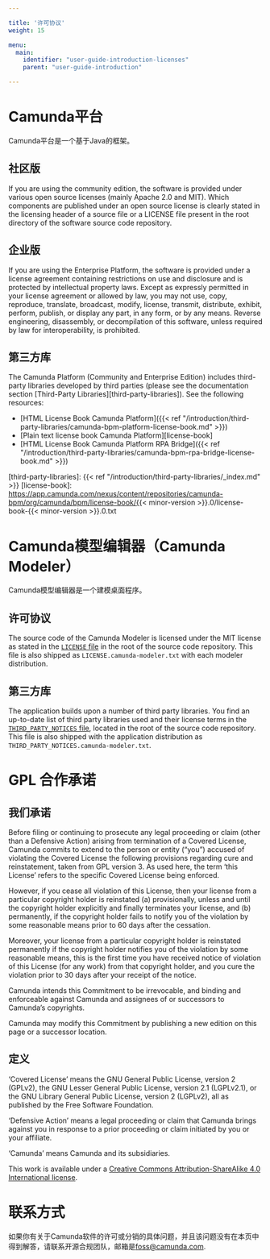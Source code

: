 ```yaml
---

title: '许可协议'
weight: 15

menu:
  main:
    identifier: "user-guide-introduction-licenses"
    parent: "user-guide-introduction"

---
```



# Camunda平台

Camunda平台是一个基于Java的框架。

## 社区版

If you are using the community edition, the software is provided under various open source licenses (mainly Apache 2.0 and MIT). Which components are published under an open source license is clearly stated in the licensing header of a source file or a LICENSE file present in the root directory of the software source code repository.

## 企业版

If you are using the Enterprise Platform, the software is provided under a license agreement containing restrictions on use and disclosure and is protected by intellectual property laws. Except as expressly permitted in your license agreement or allowed by law, you may not use, copy, reproduce, translate, broadcast, modify, license, transmit, distribute, exhibit, perform, publish, or display any part, in any form, or by any means. Reverse engineering, disassembly, or decompilation of this software, unless required by law for interoperability, is prohibited.

## 第三方库

The Camunda Platform (Community and Enterprise Edition) includes third-party libraries developed by third parties (please see the documentation section [Third-Party Libraries][third-party-libraries]). See the following resources:

* [HTML License Book Camunda Platform]({{< ref "/introduction/third-party-libraries/camunda-bpm-platform-license-book.md" >}})
* [Plain text license book Camunda Platform][license-book]
* [HTML License Book Camunda Platform RPA Bridge]({{< ref "/introduction/third-party-libraries/camunda-bpm-rpa-bridge-license-book.md" >}})

[third-party-libraries]: {{< ref "/introduction/third-party-libraries/_index.md" >}}
[license-book]: https://app.camunda.com/nexus/content/repositories/camunda-bpm/org/camunda/bpm/license-book/{{< minor-version >}}.0/license-book-{{< minor-version >}}.0.txt


# Camunda模型编辑器（Camunda Modeler）

Camunda模型编辑器是一个建模桌面程序。

## 许可协议 

The source code of the Camunda Modeler is licensed under the MIT license as stated in the [`LICENSE` file](https://github.com/camunda/camunda-modeler/blob/master/LICENSE) in the root of the source code repository. This file is also shipped as `LICENSE.camunda-modeler.txt` with each modeler distribution.

## 第三方库

The application builds upon a number of third party libraries. You find an up-to-date list of third party libraries used and their license terms in the [`THIRD_PARTY_NOTICES` file](https://github.com/camunda/camunda-modeler/blob/master/THIRD_PARTY_NOTICES), located in the root of the source code repository. This file is also shipped with the application distribution as `THIRD_PARTY_NOTICES.camunda-modeler.txt`.

# GPL 合作承诺

## 我们承诺

Before filing or continuing to prosecute any legal proceeding or claim (other than a Defensive Action) arising from termination of a Covered License, Camunda commits to extend to the person or entity (“you”) accused of violating the Covered License the following provisions regarding cure and reinstatement, taken from GPL version 3. As used here, the term ‘this License’ refers to the specific Covered License being enforced.

However, if you cease all violation of this License, then your license from a particular copyright holder is reinstated (a) provisionally, unless and until the copyright holder explicitly and finally terminates your license, and (b) permanently, if the copyright holder fails to notify you of the violation by some reasonable means prior to 60 days after the cessation.

Moreover, your license from a particular copyright holder is reinstated permanently if the copyright holder notifies you of the violation by some reasonable means, this is the first time you have received notice of violation of this License (for any work) from that copyright holder, and you cure the violation prior to 30 days after your receipt of the notice.

Camunda intends this Commitment to be irrevocable, and binding and enforceable against Camunda and assignees of or successors to Camunda’s copyrights.

Camunda may modify this Commitment by publishing a new edition on this page or a successor location.

## 定义

‘Covered License’ means the GNU General Public License, version 2 (GPLv2), the GNU Lesser General Public License, version 2.1 (LGPLv2.1), or the GNU Library General Public License, version 2 (LGPLv2), all as published by the Free Software Foundation.

‘Defensive Action’ means a legal proceeding or claim that Camunda brings against you in response to a prior proceeding or claim initiated by you or your affiliate.

‘Camunda’ means Camunda and its subsidiaries.

This work is available under a [Creative Commons Attribution-ShareAlike 4.0 International license](https://creativecommons.org/licenses/by-sa/4.0/).

# 联系方式

如果你有关于Camunda软件的许可或分销的具体问题，并且该问题没有在本页中得到解答，请联系开源合规团队，邮箱是[foss@camunda.com](mailto:foss@camunda.com).
